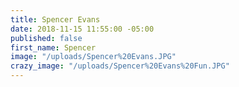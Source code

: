 ```yaml
---
title: Spencer Evans
date: 2018-11-15 11:55:00 -05:00
published: false
first_name: Spencer
image: "/uploads/Spencer%20Evans.JPG"
crazy_image: "/uploads/Spencer%20Evans%20Fun.JPG"
---
```


